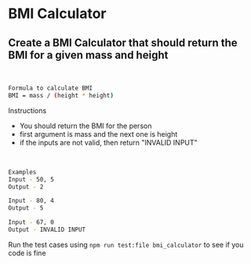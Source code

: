 # BMI Calculator

## Create a BMI Calculator that should return the BMI for a given mass and height

<br />

```bash
Formula to calculate BMI
BMI = mass / (height * height)
```

Instructions

- You should return the BMI for the person
- first argument is mass and the next one is height
- if the inputs are not valid, then return "INVALID INPUT"

<br/>

```bash
Examples
Input - 50, 5
Output - 2

Input - 80, 4
Output - 5

Input - 67, 0
Output - INVALID INPUT
```

Run the test cases using `npm run test:file bmi_calculator` to see if you code is fine

